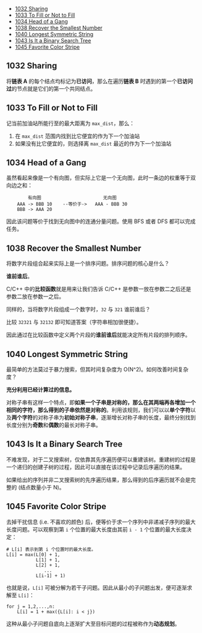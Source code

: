 
* [1032 Sharing](#1032-sharing)
* [1033 To Fill or Not to Fill](#1033-to-fill-or-not-to-fill)
* [1034 Head of a Gang](#1034-head-of-a-gang)
* [1038 Recover the Smallest Number](#1038-recover-the-smallest-number)
* [1040 Longest Symmetric String](#1040-longest-symmetric-string)
* [1043 Is It a Binary Search Tree](#1043-is-it-a-binary-search-tree)
* [1045 Favorite Color Stripe](#1045-favorite-color-stripe)

## 1032 Sharing

将**链表 A** 的每个结点均标记为**已访问**，那么在遍历**链表 B** 时遇到的第一个**已访问过**的节点就是它们的第一个共同结点。

## 1033 To Fill or Not to Fill

记当前加油站所能行至的最大距离为 `max_dist`，那么：
1. 在 `max_dist` 范围内找到比它便宜的作为下一个加油站
2. 如果没有比它便宜的，则选择离 `max_dist` 最近的作为下一个加油站

## 1034 Head of a Gang

虽然看起来像是一个有向图，但实际上它是一个无向图，此时一条边的权重等于双向边之和：
```
        有向图                       无向图
    AAA -> BBB 10    --等价于->   AAA - BBB 30        
    BBB -> AAA 20       
```

因此该问题等价于找到无向图中的连通分量问题。使用 BFS 或者 DFS 都可以完成任务。

## 1038 Recover the Smallest Number

将数字片段组合起来实际上是一个排序问题。排序问题的核心是什么？

**谁前谁后**。

C/C++ 中的**比较函数**就是用来让我们告诉 C/C++ 是参数一放在参数二之后还是参数二放在参数一之后。

同样的，当将数字片段组成一个数字时，`32` 与 `321` 谁前谁后？

比较 `32321` 与 `32132` 即可知道答案（字符串相加很便捷）。

因此通过在比较函数中定义两个片段的**谁前谁后**就能决定所有片段的排列顺序。

## 1040 Longest Symmetric String

最简单的方法莫过于暴力搜索，但其时间复杂度为 O(N^2)。如何改善时间复杂度？

**充分利用已经计算过的信息。**

对称子串有这样一个特点，即**如果一个子串是对称的，那么在其两端再各增加一个相同的字符，那么得到的子串依然是对称的**。利用该规则，我们可以以**单个字符**以及**两个字符**的对称子串为**初始对称子串**，逐渐增长对称子串的长度，最终分别找到长度分别为**奇数**和**偶数**的最长对称子串。

## 1043 Is It a Binary Search Tree

不难发现，对于二叉搜索树，仅依靠其先序遍历便可以重建该树。重建树的过程是一个递归的创建子树的过程，因此可以直接在该过程中记录后序遍历的结果。

如果给出的序列并非二叉搜索树的先序遍历结果，那么得到的后序遍历就不会是完整的 (结点数量小于 N)。

## 1045 Favorite Color Stripe

去掉干扰信息 (i.e. 不喜欢的颜色) 后，便等价于求一个序列中非递减子序列的最大长度问题。可以观察到第 `i` 个位置的最大长度由其前 `i - 1` 个位置的最大长度决定：
```
# L[i] 表示到第 i 个位置时的最大长度。
L[i] = max(L[0] + 1,
           L[1] + 1,
           L[2] + 1,
              ...
           L[i-1] + 1)
```
也就是说，`L[i]` 可被分解为若干子问题。因此从最小的子问题出发，便可逐渐求解至 `L[i]`：
```
for j = 1,2,...,n:
    L[i] = 1 + max({L[i]: i < j})
```
这种从最小子问题自底向上逐渐扩大至目标问题的过程被称作为**动态规划**。

